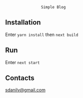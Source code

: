                     Simple Blog
Installation
------------
Enter
`yarn install`
then
`next build`

Run
------------
Enter `next start`

Contacts
------------
sdanilv@gmail.com